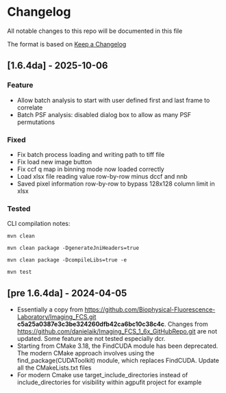 # Changelog

All notable changes to this repo will be documented in this file

The format is based on [Keep a Changelog](https://keepachangelog.com/en/1.0.0/)

## [1.6.4da] - 2025-10-06

### Feature

- Allow batch analysis to start with user defined first and last frame to correlate
- Batch PSF analysis: disabled dialog box to allow as many PSF permutations

### Fixed

- Fix batch process loading and writing path to tiff file
- Fix load new image button
- Fix ccf q map in binning mode now loaded correctly
- Load xlsx file reading value row-by-row minus dccf and nnb
- Saved pixel information row-by-row to bypass 128x128 column limit in xlsx

### Tested

CLI compilation notes:

    mvn clean

    mvn clean package -DgenerateJniHeaders=true

    mvn clean package -DcompileLibs=true -e

    mvn test

## [pre 1.6.4da] - 2024-04-05

- Essentially a copy from https://github.com/Biophysical-Fluorescence-Laboratory/Imaging_FCS.git **c5a25a0387e3c3be324260dfb42ca6bc10c38c4c**. Changes from https://github.com/danielaik/Imaging_FCS_1_6x_GitHubRepo.git are not updated. Some feature are not tested especially dcr.
- Starting from CMake 3.18, the FindCUDA module has been deprecated. The modern CMake approach involves using the find_package(CUDAToolkit) module, which replaces FindCUDA. Update all the CMakeLists.txt files
- For modern Cmake use target_include_directories instead of include_directories for visibility within agpufit project for example
